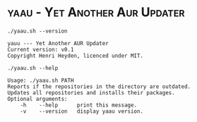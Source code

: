 <h1 style="font-variant:small-caps"> yaau - Yet Another Aur Updater </h1>

`./yaau.sh --version`

```
yauu --- Yet Another AUR Updater
Current version: v0.1
Copyright Henri Heyden, licenced under MIT.
```

`./yaau.sh --help`

```
Usage: ./yaau.sh PATH
Reports if the repositories in the directory are outdated.
Updates all repositories and installs their packages.
Optional arguments:
    -h    --help      print this message.
    -v    --version   display yaau version.
```
